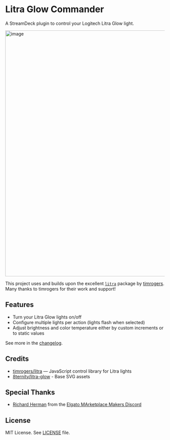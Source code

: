 # Litra Glow Commander

A StreamDeck plugin to control your Logitech Litra Glow light.

<img width="700" height="777" alt="image" src="https://github.com/user-attachments/assets/4a8235a8-be1d-4f65-8619-b1a4a6602432" />

This project uses and builds upon the excellent [`litra`](https://github.com/timrogers/litra) package by [timrogers](https://github.com/timrogers).  
Many thanks to timrogers for their work and support!

## Features
 - Turn your Litra Glow lights on/off
 - Configure multiple lights per action (lights flash when selected)
 - Adjust brightness and color temperature either by custom increments or to static values

See more in the [changelog](CHANGELOG.md).

## Credits

- [timrogers/litra](https://github.com/timrogers/litra) — JavaScript control library for Litra lights
- [8ternity/litra-glow](https://github.com/8ternity/litra-glow/) - Base SVG assets

## Special Thanks
- [Richard Herman](https://github.com/GeekyEggo) from the [Elgato MArketplace Makers Discord](https://discord.gg/GehBUcu627)

## License
MIT License. See [LICENSE](LICENSE) file.

